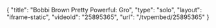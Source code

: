 {
    "title": "Bobbi Brown Pretty Powerful: Gro",
    "type": "solo",
    "layout": "iframe-static",
    "videoId": "25895365",
    "url": "\/tvpembed\/25895365"
}
